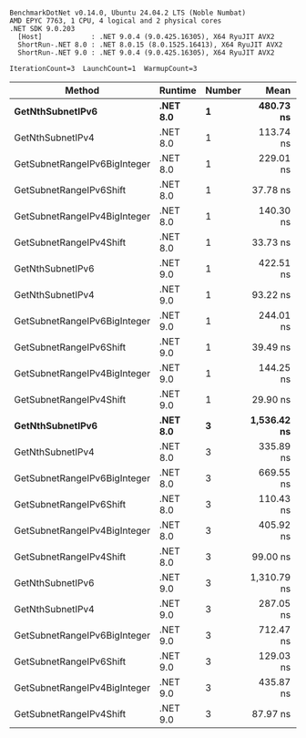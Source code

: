 ```

BenchmarkDotNet v0.14.0, Ubuntu 24.04.2 LTS (Noble Numbat)
AMD EPYC 7763, 1 CPU, 4 logical and 2 physical cores
.NET SDK 9.0.203
  [Host]            : .NET 9.0.4 (9.0.425.16305), X64 RyuJIT AVX2
  ShortRun-.NET 8.0 : .NET 8.0.15 (8.0.1525.16413), X64 RyuJIT AVX2
  ShortRun-.NET 9.0 : .NET 9.0.4 (9.0.425.16305), X64 RyuJIT AVX2

IterationCount=3  LaunchCount=1  WarmupCount=3  

```
| Method                       | Runtime  | Number | Mean        | Error      | StdDev    | Min         | Max         | Gen0   | Allocated |
|----------------------------- |--------- |------- |------------:|-----------:|----------:|------------:|------------:|-------:|----------:|
| **GetNthSubnetIPv6**             | **.NET 8.0** | **1**      |   **480.73 ns** |  **26.480 ns** |  **1.451 ns** |   **479.35 ns** |   **482.25 ns** | **0.0410** |     **696 B** |
| GetNthSubnetIPv4             | .NET 8.0 | 1      |   113.74 ns |  27.682 ns |  1.517 ns |   112.85 ns |   115.50 ns | 0.0095 |     160 B |
| GetSubnetRangeIPv6BigInteger | .NET 8.0 | 1      |   229.01 ns |  39.992 ns |  2.192 ns |   226.84 ns |   231.22 ns | 0.0257 |     432 B |
| GetSubnetRangeIPv6Shift      | .NET 8.0 | 1      |    37.78 ns |   3.493 ns |  0.191 ns |    37.56 ns |    37.92 ns | 0.0095 |     160 B |
| GetSubnetRangeIPv4BigInteger | .NET 8.0 | 1      |   140.30 ns |   9.600 ns |  0.526 ns |   139.97 ns |   140.91 ns | 0.0124 |     208 B |
| GetSubnetRangeIPv4Shift      | .NET 8.0 | 1      |    33.73 ns |   1.099 ns |  0.060 ns |    33.67 ns |    33.79 ns | 0.0105 |     176 B |
| GetNthSubnetIPv6             | .NET 9.0 | 1      |   422.51 ns |  30.958 ns |  1.697 ns |   420.72 ns |   424.09 ns | 0.0381 |     640 B |
| GetNthSubnetIPv4             | .NET 9.0 | 1      |    93.22 ns |   6.546 ns |  0.359 ns |    92.83 ns |    93.54 ns | 0.0095 |     160 B |
| GetSubnetRangeIPv6BigInteger | .NET 9.0 | 1      |   244.01 ns |  40.740 ns |  2.233 ns |   241.43 ns |   245.40 ns | 0.0257 |     432 B |
| GetSubnetRangeIPv6Shift      | .NET 9.0 | 1      |    39.49 ns |   2.815 ns |  0.154 ns |    39.32 ns |    39.62 ns | 0.0095 |     160 B |
| GetSubnetRangeIPv4BigInteger | .NET 9.0 | 1      |   144.25 ns |  15.601 ns |  0.855 ns |   143.38 ns |   145.09 ns | 0.0124 |     208 B |
| GetSubnetRangeIPv4Shift      | .NET 9.0 | 1      |    29.90 ns |   2.207 ns |  0.121 ns |    29.81 ns |    30.04 ns | 0.0105 |     176 B |
| **GetNthSubnetIPv6**             | **.NET 8.0** | **3**      | **1,536.42 ns** |  **26.945 ns** |  **1.477 ns** | **1,535.55 ns** | **1,538.12 ns** | **0.1278** |    **2168 B** |
| GetNthSubnetIPv4             | .NET 8.0 | 3      |   335.89 ns | 151.623 ns |  8.311 ns |   330.93 ns |   345.49 ns | 0.0286 |     480 B |
| GetSubnetRangeIPv6BigInteger | .NET 8.0 | 3      |   669.55 ns |  15.097 ns |  0.828 ns |   668.60 ns |   670.07 ns | 0.0772 |    1296 B |
| GetSubnetRangeIPv6Shift      | .NET 8.0 | 3      |   110.43 ns |  10.130 ns |  0.555 ns |   109.83 ns |   110.92 ns | 0.0286 |     480 B |
| GetSubnetRangeIPv4BigInteger | .NET 8.0 | 3      |   405.92 ns |  11.070 ns |  0.607 ns |   405.23 ns |   406.32 ns | 0.0372 |     624 B |
| GetSubnetRangeIPv4Shift      | .NET 8.0 | 3      |    99.00 ns |  17.483 ns |  0.958 ns |    98.10 ns |   100.01 ns | 0.0315 |     528 B |
| GetNthSubnetIPv6             | .NET 9.0 | 3      | 1,310.79 ns | 148.080 ns |  8.117 ns | 1,302.08 ns | 1,318.14 ns | 0.1183 |    2000 B |
| GetNthSubnetIPv4             | .NET 9.0 | 3      |   287.05 ns |  77.765 ns |  4.263 ns |   283.08 ns |   291.55 ns | 0.0286 |     480 B |
| GetSubnetRangeIPv6BigInteger | .NET 9.0 | 3      |   712.47 ns | 187.935 ns | 10.301 ns |   700.86 ns |   720.54 ns | 0.0772 |    1296 B |
| GetSubnetRangeIPv6Shift      | .NET 9.0 | 3      |   129.03 ns |  23.943 ns |  1.312 ns |   128.17 ns |   130.54 ns | 0.0286 |     480 B |
| GetSubnetRangeIPv4BigInteger | .NET 9.0 | 3      |   435.87 ns |  45.755 ns |  2.508 ns |   433.23 ns |   438.22 ns | 0.0372 |     624 B |
| GetSubnetRangeIPv4Shift      | .NET 9.0 | 3      |    87.97 ns |  10.684 ns |  0.586 ns |    87.32 ns |    88.46 ns | 0.0315 |     528 B |
